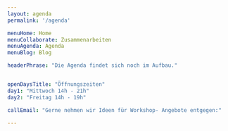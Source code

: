 ```yaml
---
layout: agenda
permalink: '/agenda'

menuHome: Home
menuCollaborate: Zusammenarbeiten
menuAgenda: Agenda
menuBlog: Blog

headerPhrase: "Die Agenda findet sich noch im Aufbau."


openDaysTitle: "Öffnungszeiten"
day1: "Mittwoch 14h - 21h"
day2: "Freitag 14h - 19h"

callEmail: "Gerne nehmen wir Ideen für Workshop- Angebote entgegen:"

---
```

